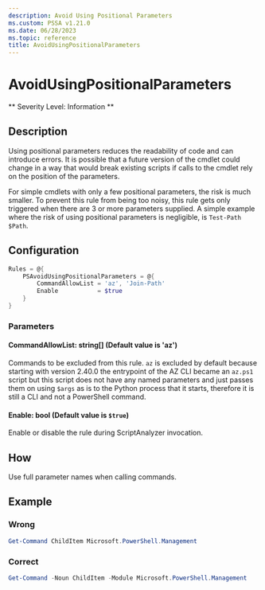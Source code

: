 ```yaml
---
description: Avoid Using Positional Parameters
ms.custom: PSSA v1.21.0
ms.date: 06/28/2023
ms.topic: reference
title: AvoidUsingPositionalParameters
---
```

# AvoidUsingPositionalParameters

** Severity Level: Information **

## Description

Using positional parameters reduces the readability of code and can introduce errors. It is possible
that a future version of the cmdlet could change in a way that would break existing scripts if calls
to the cmdlet rely on the position of the parameters.

For simple cmdlets with only a few positional parameters, the risk is much smaller. To prevent this
rule from being too noisy, this rule gets only triggered when there are 3 or more parameters
supplied. A simple example where the risk of using positional parameters is negligible, is
`Test-Path $Path`.

## Configuration

```powershell
Rules = @{
    PSAvoidUsingPositionalParameters = @{
        CommandAllowList = 'az', 'Join-Path'
        Enable           = $true
    }
}
```

### Parameters

#### CommandAllowList: string[] (Default value is 'az')

Commands to be excluded from this rule. `az` is excluded by default because starting with version 2.40.0 the entrypoint of the AZ CLI became an `az.ps1` script but this script does not have any named parameters and just passes them on using `$args` as is to the Python process that it starts, therefore it is still a CLI and not a PowerShell command.

#### Enable: bool (Default value is `$true`)

Enable or disable the rule during ScriptAnalyzer invocation.

## How

Use full parameter names when calling commands.

## Example

### Wrong

```powershell
Get-Command ChildItem Microsoft.PowerShell.Management
```

### Correct

```powershell
Get-Command -Noun ChildItem -Module Microsoft.PowerShell.Management
```
